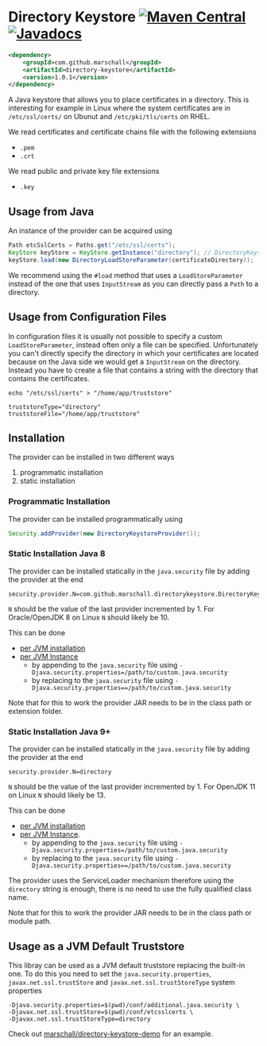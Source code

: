 Directory Keystore [![Maven Central](https://maven-badges.herokuapp.com/maven-central/com.github.marschall/directory-keystore/badge.svg)](https://maven-badges.herokuapp.com/maven-central/com.github.marschall/directory-keystore) [![Javadocs](https://www.javadoc.io/badge/com.github.marschall/directory-keystore.svg)](https://www.javadoc.io/doc/com.github.marschall/directory-keystore)
==================


```xml
<dependency>
    <groupId>com.github.marschall</groupId>
    <artifactId>directory-keystore</artifactId>
    <version>1.0.1</version>
</dependency>
```

A Java keystore that allows you to place certificates in a directory. This is interesting for example in Linux where the system certificates are in `/etc/ssl/certs/` on Ubunut and `/etc/pki/tls/certs` on RHEL.

We read certificates and certificate chains file with the following extensions

* `.pem`
* `.crt`

We read public and private key file extensions

* `.key`

## Usage from Java

An instance of the provider can be acquired using

```java
Path etcSslCerts = Paths.get("/etc/ssl/certs");
KeyStore keyStore = KeyStore.getInstance("directory"); // DirectoryKeystoreProvider.TYPE
keyStore.load(new DirectoryLoadStoreParameter(certificateDirectory));
```

We recommend using the `#load` method that uses a `LoadStoreParameter` instead of the one that uses `InputStream` as you can directly pass a `Path` to a directory.


## Usage from Configuration Files

In configuration files it is usually not possible to specify a custom `LoadStoreParameter`, instead often only a file can be specified. Unfortunately you can't directly specify the directory in which your certificates are located because on the Java side we would get a `InputStream` on the directory. Instead you have to create a file that contains a string with the directory that contains the certificates.

```
echo "/etc/ssl/certs" > "/home/app/truststore"
```

```
truststoreType="directory"
truststoreFile="/home/app/truststore"
```

## Installation

The provider can be installed in two different ways

1. programmatic installation
1. static installation

### Programmatic Installation

The provider can be installed programmatically using

```java
Security.addProvider(new DirectoryKeystoreProvider());
```

### Static Installation Java 8

The provider can be installed statically in the `java.security` file by adding the provider at the end

```
security.provider.N=com.github.marschall.directorykeystore.DirectoryKeystoreProvider
```

`N` should be the value of the last provider incremented by 1. For Oracle/OpenJDK 8 on Linux `N` should likely be 10.

This can be done
 * [per JVM installation](https://docs.oracle.com/javase/8/docs/technotes/guides/security/crypto/HowToImplAProvider.html#Configuring)
 * [per JVM Instance](https://docs.oracle.com/javase/8/docs/technotes/guides/security/crypto/HowToImplAProvider.html#AppA)
   * by appending to the `java.security` file using `-Djava.security.properties=/path/to/custom.java.security`
   * by replacing to the `java.security` file using `-Djava.security.properties==/path/to/custom.java.security`

Note that for this to work the provider JAR needs to be in the class path or extension folder.

### Static Installation Java 9+

The provider can be installed statically in the `java.security` file by adding the provider at the end

```
security.provider.N=directory
```

`N` should be the value of the last provider incremented by 1. For OpenJDK 11 on Linux `N` should likely be 13.

This can be done
 * [per JVM installation](https://docs.oracle.com/en/java/javase/11/security/howtoimplaprovider.html#GUID-831AA25F-F702-442D-A2E4-8DA6DEA16F33)
 * [per JVM Instance](https://docs.oracle.com/en/java/javase/11/security/java-authentication-and-authorization-service-jaas-reference-guide.html#GUID-106F4B32-B9A3-4B75-BDBF-29B252BB3F53).
   * by appending to the `java.security` file using `-Djava.security.properties=/path/to/custom.java.security`
   * by replacing to the `java.security` file using `-Djava.security.properties==/path/to/custom.java.security`
   
The provider uses the ServiceLoader mechanism therefore using the `directory` string is enough, there is no need to use the fully qualified class name.

Note that for this to work the provider JAR needs to be in the class path or module path.


## Usage as a JVM Default Truststore

This libray can be used as a JVM default truststore replacing the built-in one. To do this you need to set the `java.security.properties`, `javax.net.ssl.trustStore` and `javax.net.ssl.trustStoreType` system properties

```
-Djava.security.properties=$(pwd)/conf/additional.java.security \
-Djavax.net.ssl.trustStore=$(pwd)/conf/etcsslcerts \
-Djavax.net.ssl.trustStoreType=directory
```

Check out [marschall/directory-keystore-demo](https://github.com/marschall/directory-keystore-demo) for an example.

